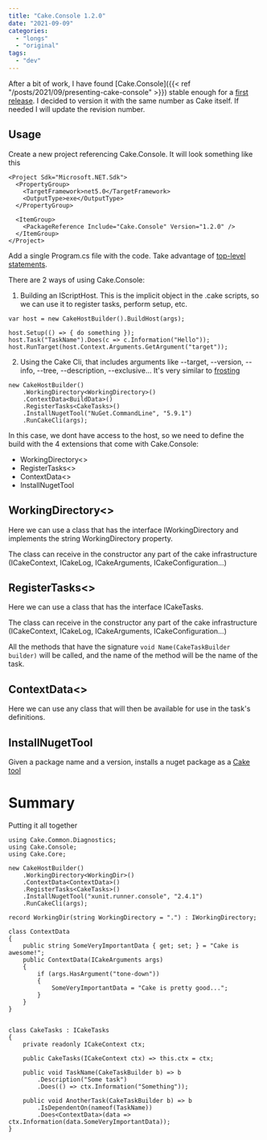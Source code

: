 ```yaml
---
title: "Cake.Console 1.2.0"
date: "2021-09-09"
categories:
  - "longs"
  - "original"
tags:
  - "dev"
---
```


After a bit of work, I have found [Cake.Console]({{< ref "/posts/2021/09/presenting-cake-console" >}}) stable enough for a [first release](https://www.nuget.org/packages/Cake.Console/). I decided to version it with the same number as Cake itself. If needed I will update the revision number.

## Usage

Create a new project referencing Cake.Console. It will look something like this

```
<Project Sdk="Microsoft.NET.Sdk">
  <PropertyGroup>
    <TargetFramework>net5.0</TargetFramework>
    <OutputType>exe</OutputType>
  </PropertyGroup>

  <ItemGroup>
    <PackageReference Include="Cake.Console" Version="1.2.0" />
  </ItemGroup>
</Project>
```

Add a single Program.cs file with the code. Take advantage of [top-level statements](https://docs.microsoft.com/en-us/dotnet/csharp/fundamentals/program-structure/top-level-statements).

There are 2 ways of using Cake.Console:

1. Building an IScriptHost. This is the implicit object in the .cake scripts, so we can use it to register tasks, perform setup, etc.

```
var host = new CakeHostBuilder().BuildHost(args);

host.Setup(() => { do something });
host.Task("TaskName").Does(c => c.Information("Hello"));
host.RunTarget(host.Context.Arguments.GetArgument("target"));
```

2. Using the Cake Cli, that includes arguments like --target, --version, --info, --tree, --description, --exclusive…
    It's very similar to [frosting](https://cakebuild.net/docs/running-builds/runners/cake-frosting)

```
new CakeHostBuilder()
    .WorkingDirectory<WorkingDirectory>()
    .ContextData<BuildData>()
    .RegisterTasks<CakeTasks>()
    .InstallNugetTool("NuGet.CommandLine", "5.9.1")
    .RunCakeCli(args);
```

In this case, we dont have access to the host, so we need to define the build with the 4 extensions that come with Cake.Console:

- WorkingDirectory<>
- RegisterTasks<>
- ContextData<>
- InstallNugetTool

## WorkingDirectory<>

Here we can use a class that has the interface IWorkingDirectory and implements the string WorkingDirectory property.

The class can receive in the constructor any part of the cake infrastructure (ICakeContext, ICakeLog, ICakeArguments, ICakeConfiguration…)

## RegisterTasks<>

Here we can use a class that has the interface ICakeTasks.

The class can receive in the constructor any part of the cake infrastructure (ICakeContext, ICakeLog, ICakeArguments, ICakeConfiguration…)

All the methods that have the signature `void Name(CakeTaskBuilder builder)` will be called, and the name of the method will be the name of the task.

## ContextData<>

Here we can use any class that will then be available for use in the task's definitions.

## InstallNugetTool

Given a package name and a version, installs a nuget package as a [Cake tool](https://cakebuild.net/docs/writing-builds/tools/installing-tools)

# Summary

Putting it all together

```
using Cake.Common.Diagnostics;
using Cake.Console;
using Cake.Core;

new CakeHostBuilder()
    .WorkingDirectory<WorkingDir>()
    .ContextData<ContextData>()
    .RegisterTasks<CakeTasks>()
    .InstallNugetTool("xunit.runner.console", "2.4.1")
    .RunCakeCli(args);

record WorkingDir(string WorkingDirectory = ".") : IWorkingDirectory;

class ContextData
{
    public string SomeVeryImportantData { get; set; } = "Cake is awesome!";
    public ContextData(ICakeArguments args)
    {
        if (args.HasArgument("tone-down"))
        {
            SomeVeryImportantData = "Cake is pretty good...";
        }
    }
}


class CakeTasks : ICakeTasks
{
    private readonly ICakeContext ctx;

    public CakeTasks(ICakeContext ctx) => this.ctx = ctx;

    public void TaskName(CakeTaskBuilder b) => b
        .Description("Some task")
        .Does(() => ctx.Information("Something"));

    public void AnotherTask(CakeTaskBuilder b) => b
        .IsDependentOn(nameof(TaskName))
        .Does<ContextData>(data => ctx.Information(data.SomeVeryImportantData));
}
```
